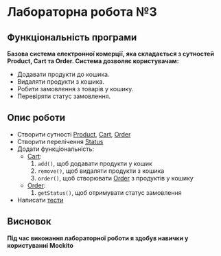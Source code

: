 # Лабораторна робота №3

## Функціональність програми

**Базова система електронної комерції, яка складається з сутностей Product, Cart та Order. Система дозволяє користувачам:**

- Додавати продукти до кошика.
- Видаляти продукти з кошика.
- Робити замовлення з товарів у кошику.
- Перевіряти статус замовлення.

## Опис роботи

- Створити сутності [Product], [Cart], [Order]
- Створити перелічення [Status]
- Додати функціональність:
  - [Cart]:
    1. `add()`, щоб додавати продукти у кошик
    2. `remove()`, щоб видаляти продукти з кошика
    3. `order()`, щоб створювати [Order] з продуктів у кошику
  - [Order]:
    1. `getStatus()`, щоб отримувати статус замовлення
- Написати [тести]

## Висновок

**Під час виконання лабораторної роботи я здобув навички у користуванні Mockito**

[Product]: Product.java
[Cart]: Cart.java
[Order]: Order.java
[Status]: Status.java
[тести]: ../../../../../test/java/lab3/CartTests.java
